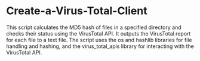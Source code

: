 # Create-a-Virus-Total-Client
This script calculates the MD5 hash of files in a specified directory and checks their status using the VirusTotal API. It outputs the VirusTotal report for each file to a text file. The script uses the os and hashlib libraries for file handling and hashing, and the virus_total_apis library for interacting with the VirusTotal API.
